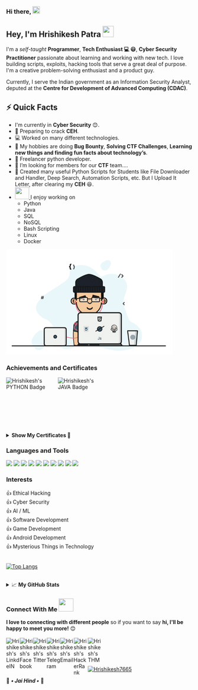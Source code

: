 ### Hi there, <a href="#"><img src="https://media.giphy.com/media/hvRJCLFzcasrR4ia7z/giphy.gif" height="20px" width="20px"></a>

<!--
**Hrishikesh7665/Hrishikesh7665** is a ✨ _special_ ✨ repository because its `README.md` (this file) appears on your GitHub profile.

Here are some ideas to get you started:

- 🔭 I’m currently working on ...
- 🌱 I’m currently learning ...
- 👯 I’m looking to collaborate on ...
- 🤔 I’m looking for help with ...
- 💬 Ask me about ...
- 📫 How to reach me: ...
- 😄 Pronouns: ...
- ⚡ Fun fact: ...
-->
<!-- 👍 AI / ML -->
<!-- 👍 Data Analysis
👍 Web Development -->
<!-- <code><img height="30" src="https://img.icons8.com/color/48/000000/css3.png"/></code>
<code><img height="30" src="https://img.icons8.com/color/48/000000/javascript.png"/></code> -->
## Hey, I'm Hrishikesh Patra <a href="#"> <img src="https://www.fg-a.com/flags/animated-india-flag-2b.gif" height="30px" width="30px"> </a>

I'm a *self-taught* **Programmer**, **Tech Enthusiast 💻 😃**, **Cyber Security Practitioner** passionate about learning and working with new tech. I love building scripts, exploits, hacking tools that serve a great deal of purpose. I'm a creative problem-solving enthusiast and a product guy.

Currently, I serve the Indian government as an Information Security Analyst, deputed at the **Centre for Development of Advanced Computing (CDAC)**.


## ⚡️ Quick Facts

- I'm currently in **Cyber Security** 😊. <br/>
- 🤞 Preparing to crack **CEH**. <br/>
- 💻 Worked on many different technologies. <br/>
- 🔭 My hobbies are doing **Bug Bounty**, **Solving CTF Challenges**, **Learning new things and finding fun facts about technology’s**.
- 💼 Freelancer python developer. <br/>
- 👯 I’m looking for members for our **CTF** team.... <br/>
- 📜 Created many useful Python Scripts for Students like File Downloader and Handler, Deep Search, Automation Scripts, etc. But I Upload It Letter, after clearing my **CEH** 😆.    
- <a href="#"> <img src="https://media.giphy.com/media/WUlplcMpOCEmTGBtBW/giphy.gif" height="32px" width="38px" /> </a> I enjoy working on
  - Python
  - Java
  - SQL
  - NoSQL
  - Bash Scripting 
  - Linux
  - Docker
  
 <a href="#">
<img alt="GIF" src="https://github.com/Hrishikesh7665/Hrishikesh7665/blob/main/Code.gif" width="450"/>
</a>


### Achievements and Certificates

<a href="https://www.hackerrank.com/Hrishikesh7665">
  <img align="left" alt="Hrishikesh's PYTHON Badge" width="140px" src="https://github.com/Hrishikesh7665/My_Achievements_Staff/blob/main/PythonGold.png" />
</a>

<a href="https://www.hackerrank.com/Hrishikesh7665">
  <img align="left" alt="Hrishikesh's JAVA Badge" width="135.41px" src="https://github.com/Hrishikesh7665/My_Achievements_Staff/blob/main/JavaGold.png" />
</a>
<br/>
<br/>
<br/>
<br/>
<br/>
<br/>
<p>&nbsp</p>
<details>
<summary> <strong >Show My Certificates 📄</strong> </summary>
<br/>
<a href="https://github.com/Hrishikesh7665/My_Achievements_Staff/blob/main/Indian_Army_Hackathon.pdf">
  <img alt="Indian Army Hackathon" width="220px" src="https://github.com/Hrishikesh7665/My_Achievements_Staff/blob/main/IndianArmyhackathon.jpg" />
</a>
  
<a href="https://www.hackerrank.com/certificates/4b503eb141de">
  <img alt="HackerRank Python" width="208px" src="https://github.com/Hrishikesh7665/My_Achievements_Staff/blob/main/HackerRankProblemSolving.png" />
</a>

<a href="https://www.hackerrank.com/certificates/e0d412763d1b">
  <img alt="HackerRank Python" width="208px" src="https://github.com/Hrishikesh7665/My_Achievements_Staff/blob/main/HackerRankPython.png" />
</a>

<a href="https://github.com/Hrishikesh7665/My_Achievements_Staff/raw/main/Damncon2021CTFCertificate.pdf">
  <img alt="Damcon2021 CTF" width="220px" src="https://github.com/Hrishikesh7665/My_Achievements_Staff/blob/main/Damncon2021CTFCertificate.png" />
</a>

<a href="https://github.com/Hrishikesh7665/My_Achievements_Staff/raw/main/ISOEH_GroundZero2021.pdf">
  <img alt="ISOEH GroundZero2021 CTF" width="220px" src="https://github.com/Hrishikesh7665/My_Achievements_Staff/blob/main/ISOEH_GroundZero2021.jpg" />
</a>

<a href="https://github.com/Hrishikesh7665/My_Achievements_Staff/raw/main/Solo%20Learn%20Java_certificate.jpg">
  <img alt="Solo Learn Java" width="222.9px" src="https://github.com/Hrishikesh7665/My_Achievements_Staff/blob/main/Solo%20Learn%20Java_certificate.jpg" />
</a>

<a href="https://github.com/Hrishikesh7665/My_Achievements_Staff/raw/main/Solo%20Learn%20Python_certificate.jpg">
  <img alt="Solo Learn Python" width="222.9px" src="https://github.com/Hrishikesh7665/My_Achievements_Staff/blob/main/Solo%20Learn%20Python_certificate.jpg" />
</a>

<a href="https://github.com/Hrishikesh7665/My_Achievements_Staff/raw/main/Solo%20Learn%20HTML_certificate.jpg">
  <img alt="Solo Learn HTML" width="222.9px" src="https://github.com/Hrishikesh7665/My_Achievements_Staff/blob/main/Solo%20Learn%20HTML_certificate.jpg" />
</a>
</details>

### Languages and Tools
<!-- <code><a href="#"><img height="30" src="https://img.icons8.com/color/48/000000/oracle-logo.png"/></a></code> -->

<code><a href="https://www.python.org"><img height="30" src="https://img.icons8.com/color/48/000000/python.png"/></a></code>
<code><a href="https://en.wikipedia.org/wiki/C_(programming_language)"><img height="30" src="https://img.icons8.com/color/48/000000/c-programming.png"/></a></code>
<code><a href="https://www.java.com/en/"><img height="34.2" src="https://img.icons8.com/color/48/000000/java-coffee-cup-logo.png"/></a></code>
<code><a href="https://kotlinlang.org"><img height="30" src="https://img.icons8.com/color/48/000000/kotlin.png"/></a></code>
<code><a href="https://www.oracle.com/in/database/technologies/appdev/sqldeveloper-landing.html"><img height="32" src="https://pdjmaster.files.wordpress.com/2020/04/oracle-database.png"/></a></code>
<code><a href="https://en.wikipedia.org/wiki/HTML5"><img height="30" src="https://img.icons8.com/color/48/000000/html-5.png"/></a></code>
<code><a href="https://www.docker.com"><img height="32" src="https://img.icons8.com/fluency/96/000000/docker.png"/></a></code>
<code><a href="https://github.com"><img height="30" src="https://img.icons8.com/fluent/48/000000/github.png"/></a></code>
<code><a href="https://developer.android.com/studio"><img height="30" src="https://2.bp.blogspot.com/-tzm1twY_ENM/XlCRuI0ZkRI/AAAAAAAAOso/BmNOUANXWxwc5vwslNw3WpjrDlgs9PuwQCLcBGAsYHQ/s1600/pasted%2Bimage%2B0.png"/></a></code>
<code><a href="https://code.visualstudio.com"><img height="30" src="https://img.icons8.com/color/48/000000/visual-studio-code-2019.png"/></a></code>


### Interests

👍 Ethical Hacking <br/>
👍 Cyber Security <br/>
👍 AI / ML <br/>
👍 Software Development <br/>
👍 Game Development <br/>
👍 Android Development <br/>
👍 Mysterious Things in Technology
<br/>
<br/>

 [![Top Langs](https://github-readme-stats.vercel.app/api/top-langs/?username=Hrishikesh7665&theme=merko)](https://github.com/Hrishikesh7665)

<br/>

<details>
<summary>📈 <strong >My GitHub Stats </strong> </summary>

<p align="center"> <a href="#"><img src="https://github-readme-stats.vercel.app/api?username=Hrishikesh7665&show_icons=true&theme=gotham" alt="Hrishikesh7665" /></a>
</details>


### Connect With Me <a href="#"> <img src="https://media.giphy.com/media/LnQjpWaON8nhr21vNW/giphy.gif" height="35px" width="40px"/> </a>
<b>I love to connecting with different people</b> so if you want to say <b>hi, I'll be happy to meet you more!</b> 😊
<br/>
<br/>
<a href="https://www.linkedin.com/in/hrishikesh-patra-1aa9341b3/">
  <img align="left" alt="Hrishikesh's LinkdeIN" width="36.5px" src="https://img.icons8.com/fluency/48/000000/linkedin-circled.png" />
</a>
<a href="https://www.facebook.com/Isjtijlfti.patra">
  <img align="left" alt="Hrishikesh's Facebook" width="36.5px" src="https://img.icons8.com/color/48/000000/facebook-new.png" />
</a>
<a href="https://twitter.com/Hrishikesh7229">
  <img align="left" alt="Hrishikesh's Titter" width="36.5px" src="https://img.icons8.com/color/48/000000/twitter-circled--v1.png" />
</a>
<a href="https://t.me/rishi_kesh/">
  <img align="left" alt="Hrishikesh's Telegram" width="36.5px" src="https://img.icons8.com/color/48/000000/telegram-app--v1.png" />
</a>
<a href="https://mail.google.com/mail/?view=cm&fs=1&to=hrishikesh.pgh.patra@gmail">
  <img align="left" alt="Hrishikesh's Email" width="36.5px" src="https://cdn.icon-icons.com/icons2/730/PNG/512/gmail_icon-icons.com_62758.png" />
</a>
<a href="https://www.hackerrank.com/Hrishikesh7665">
  <img align="left" alt="Hrishikesh's HackerRank" width="38.5px" src="https://upload.wikimedia.org/wikipedia/commons/6/65/HackerRank_logo.png" />
</a>
<a href="https://tryhackme.com/p/HrishikeshPatra">
  <img align="left" alt="Hrishikesh's THM" width="35.5px" src="https://tryhackme.com/img/logo/thm_logo_circle.png" />
</a>

<p>&nbsp</p>
</br>
<a href="#">
<p align="left"> <img src="https://komarev.com/ghpvc/?username=Hrishikesh7665&label=PROFILE+VISITOR+COUNTER&style=flat&color=6495ED" alt="Hrishikesh7665" /> 
</a>
  
🙏 _**• Jai Hind •**_ 🙏
